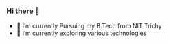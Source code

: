 ### Hi there 👋

- 🔭 I’m currently Pursuing my B.Tech from NIT Trichy
- 🌱 I’m currently exploring various technologies
